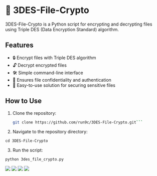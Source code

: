 # 📁 3DES-File-Crypto

3DES-File-Crypto is a Python script for encrypting and decrypting files using Triple DES (Data Encryption Standard) algorithm.

## Features
- 🔒 Encrypt files with Triple DES algorithm
- 🔓 Decrypt encrypted files
- 🛠️ Simple command-line interface
- 🔄 Ensures file confidentiality and authentication
- 📜 Easy-to-use solution for securing sensitive files

## How to Use
1. Clone the repository:
   ```bash
   git clone https://github.com/run9c/3DES-File-Crypto.git```

2. Navigate to the repository directory:

```cd 3DES-File-Crypto```

3. Run the script:

```python 3des_file_crypto.py```

<img src="https://github.com/run9c/3DES-File-Crypto/blob/main/assets/encrypt.png">
<img src="https://github.com/run9c/3DES-File-Crypto/blob/main/assets/result.png">
<img src="https://github.com/run9c/3DES-File-Crypto/tree/main/assets/decrypt.png">
<img src="https://github.com/run9c/3DES-File-Crypto/tree/main/assets/result-1.png">

